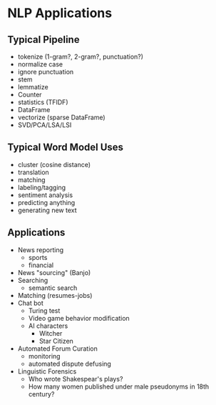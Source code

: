 # NLP Applications

## Typical Pipeline

  - tokenize (1-gram?, 2-gram?, punctuation?)
  - normalize case
  - ignore punctuation
  - stem
  - lemmatize
  - Counter
  - statistics (TFIDF)
  - DataFrame
  - vectorize (sparse DataFrame)
  - SVD/PCA/LSA/LSI

## Typical Word Model Uses

  - cluster (cosine distance)
  - translation
  - matching
  - labeling/tagging
  - sentiment analysis
  - predicting anything
  - generating new text 

## Applications

- News reporting
  - sports
  - financial
- News "sourcing" (Banjo)
- Searching
  - semantic search
- Matching (resumes-jobs)
- Chat bot
  - Turing test
  - Video game behavior modification
  - AI characters
    - Witcher
    - Star Citizen
- Automated Forum Curation
  - monitoring
  - automated dispute defusing
- Linguistic Forensics
  - Who wrote Shakespear's plays?
  - How many women published under male pseudonyms in 18th century?
